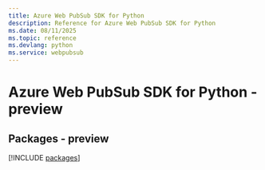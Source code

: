 ```yaml
---
title: Azure Web PubSub SDK for Python
description: Reference for Azure Web PubSub SDK for Python
ms.date: 08/11/2025
ms.topic: reference
ms.devlang: python
ms.service: webpubsub
---
```

# Azure Web PubSub SDK for Python - preview
## Packages - preview
[!INCLUDE [packages](web-pubsub-index.md)]